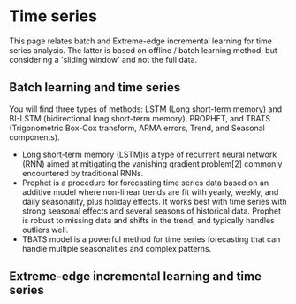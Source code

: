 # Time series

This page relates batch and Extreme-edge incremental learning for time series analysis. The latter is based on offline / batch learning method, but considering a 'sliding window' and not the full data.

## Batch learning and time series

You will find three types of methods: LSTM (Long short-term memory) and BI-LSTM (bidirectional long short-term memory), PROPHET, and TBATS (Trigonometric Box-Cox transform, ARMA errors, Trend, and Seasonal components). 

- Long short-term memory (LSTM)is a type of recurrent neural network (RNN) aimed at mitigating the vanishing gradient problem[2] commonly encountered by traditional RNNs.
- Prophet is a procedure for forecasting time series data based on an additive model where non-linear trends are fit with yearly, weekly, and daily seasonality, plus holiday effects. It works best with time series with strong seasonal effects and several seasons of historical data. Prophet is robust to missing data and shifts in the trend, and typically handles outliers well.
- TBATS model is a powerful method for time series forecasting that can handle multiple seasonalities and complex patterns.



## Extreme-edge incremental learning and time series

